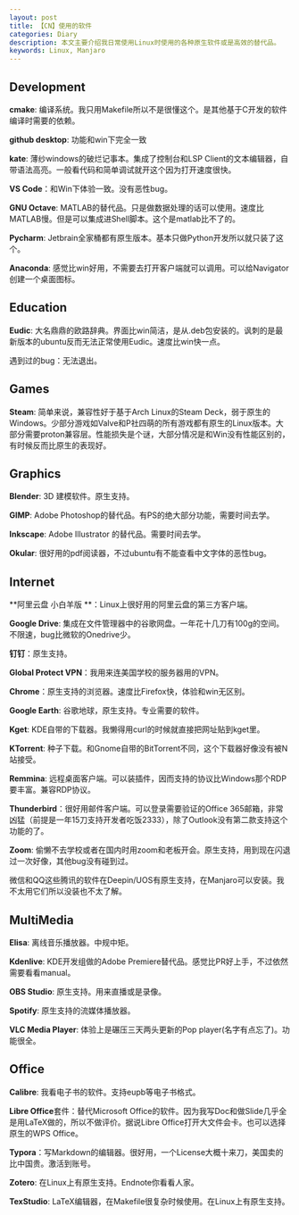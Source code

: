```yaml
---
layout: post
title: 【CN】使用的软件
categories: Diary
description: 本文主要介绍我日常使用Linux时使用的各种原生软件或是高效的替代品。
keywords: Linux, Manjaro
---
```


## Development

**cmake**: 编译系统。我只用Makefile所以不是很懂这个。是其他基于C开发的软件编译时需要的依赖。

**github desktop**: 功能和win下完全一致

**kate**: 薄纱windows的破烂记事本。集成了控制台和LSP Client的文本编辑器，自带语法高亮。一般看代码和简单调试就开这个因为打开速度很快。

**VS Code**：和Win下体验一致。没有恶性bug。

**GNU Octave**: MATLAB的替代品。只是做数据处理的话可以使用。速度比MATLAB慢。但是可以集成进Shell脚本。这个是matlab比不了的。

**Pycharm**: Jetbrain全家桶都有原生版本。基本只做Python开发所以就只装了这个。

**Anaconda**: 感觉比win好用，不需要去打开客户端就可以调用。可以给Navigator创建一个桌面图标。

## Education

**Eudic**: 大名鼎鼎的欧路辞典。界面比win简洁，是从.deb包安装的。讽刺的是最新版本的ubuntu反而无法正常使用Eudic。速度比win快一点。

遇到过的bug：无法退出。

## Games

**Steam**: 简单来说，兼容性好于基于Arch Linux的Steam Deck，弱于原生的Windows。少部分游戏如Valve和P社四萌的所有游戏都有原生的Linux版本。大部分需要proton兼容层。性能损失是个谜，大部分情况是和Win没有性能区别的，有时候反而比原生的表现好。

## Graphics

**Blender**: 3D 建模软件。原生支持。

**GIMP**: Adobe Photoshop的替代品。有PS的绝大部分功能，需要时间去学。

**Inkscape**: Adobe Illustrator 的替代品。需要时间去学。

**Okular**: 很好用的pdf阅读器，不过ubuntu有不能查看中文字体的恶性bug。

## Internet

**阿里云盘 小白羊版 **：Linux上很好用的阿里云盘的第三方客户端。

**Google Drive**: 集成在文件管理器中的谷歌网盘。一年花十几刀有100g的空间。不限速，bug比微软的Onedrive少。

**钉钉**：原生支持。

**Global Protect VPN**：我用来连美国学校的服务器用的VPN。

**Chrome**：原生支持的浏览器。速度比Firefox快，体验和win无区别。

**Google Earth**: 谷歌地球，原生支持。专业需要的软件。

**Kget**: KDE自带的下载器。我懒得用curl的时候就直接把网址贴到kget里。

**KTorrent**: 种子下载。和Gnome自带的BitTorrent不同，这个下载器好像没有被N站接受。

**Remmina**: 远程桌面客户端。可以装插件，因而支持的协议比Windows那个RDP要丰富。兼容RDP协议。

**Thunderbird**：很好用邮件客户端。可以登录需要验证的Office 365邮箱，非常凶猛（前提是一年15刀支持开发者吃饭2333），除了Outlook没有第二款支持这个功能的了。

**Zoom**: 偷懒不去学校或者在国内时用zoom和老板开会。原生支持，用到现在闪退过一次好像，其他bug没有碰到过。

微信和QQ这些腾讯的软件在Deepin/UOS有原生支持，在Manjaro可以安装。我不太用它们所以没装也不太了解。

## MultiMedia

**Elisa**: 离线音乐播放器。中规中矩。

**Kdenlive**: KDE开发组做的Adobe Premiere替代品。感觉比PR好上手，不过依然需要看看manual。

**OBS Studio**: 原生支持。用来直播或是录像。

**Spotify**: 原生支持的流媒体播放器。

**VLC Media Player**: 体验上是碾压三天两头更新的Pop player(名字有点忘了)。功能很全。

## Office

**Calibre**: 我看电子书的软件。支持eupb等电子书格式。

**Libre Office**套件：替代Microsoft Office的软件。因为我写Doc和做Slide几乎全是用LaTeX做的，所以不做评价。据说Libre Office打开大文件会卡。也可以选择原生的WPS Office。

**Typora**：写Markdown的编辑器。很好用，一个License大概十来刀，美国卖的比中国贵。激活到账号。

**Zotero**: 在Linux上有原生支持。Endnote你看看人家。

**TexStudio**: LaTeX编辑器，在Makefile很复杂时候使用。在Linux上有原生支持。